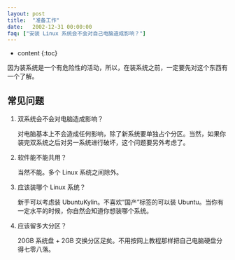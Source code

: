 ```yaml
---
layout: post
title:  "准备工作"
date:   2002-12-31 00:00:00
faq: ["安装 Linux 系统会不会对自己电脑造成影响？"]
---
```

* content
{:toc}

因为装系统是一个有危险性的活动，所以，在装系统之前，一定要先对这个东西有一个了解。

## 常见问题

1. 双系统会不会对电脑造成影响？
   
   对电脑基本上不会造成任何影响，除了新系统要单独占个分区。当然，如果你装完双系统之后对另一系统进行破坏，这个问题要另外考虑了。
   
2. 软件能不能共用？

   当然不能。多个 Linux 系统之间除外。
   
3. 应该装哪个 Linux 系统？

   新手可以考虑装 UbuntuKylin。不喜欢“国产”标签的可以装 Ubuntu。当你有一定水平的时候，你自然会知道你想装哪个系统。
   
4. 应该留多大分区？

   20GB 系统盘 + 2GB 交换分区足矣。不用按网上教程那样把自己电脑硬盘分得七零八落。